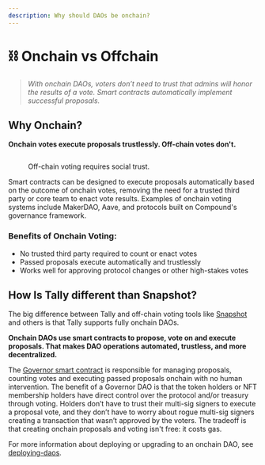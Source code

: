 ```yaml
---
description: Why should DAOs be onchain?
---
```


# ⛓ Onchain vs Offchain

> _With onchain DAOs, voters don’t need to trust that admins will honor the results of a vote. Smart contracts automatically implement successful proposals._

## Why Onchain?

**Onchain votes execute proposals trustlessly. Off-chain votes don't.**

<figure><img src="../../.gitbook/assets/on-chain vs off-chain (1).jpg" alt=""><figcaption><p>Off-chain voting requires social trust.</p></figcaption></figure>

Smart contracts can be designed to execute proposals automatically based on the outcome of onchain votes, removing the need for a trusted third party or core team to enact vote results. Examples of onchain voting systems include MakerDAO, Aave, and protocols built on Compound's governance framework.

### **Benefits of Onchain Voting:**

* No trusted third party required to count or enact votes
* Passed proposals execute automatically and trustlessly
* Works well for approving protocol changes or other high-stakes votes

## How Is Tally different than Snapshot?

The big difference between Tally and off-chain voting tools like [Snapshot](https://snapshot.org/) and others is that Tally supports fully onchain DAOs.

**Onchain DAOs use smart contracts to propose, vote on and execute proposals. That makes DAO operations automated, trustless, and more decentralized.**

The [Governor smart contract](governor-framework.md) is responsible for managing proposals, counting votes and executing passed proposals onchain with no human intervention. The benefit of a Governor DAO is that the token holders or NFT membership holders have direct control over the protocol and/or treasury through voting. Holders don’t have to trust their multi-sig signers to execute a proposal vote, and they don’t have to worry about rogue multi-sig signers creating a transaction that wasn’t approved by the voters. The tradeoff is that creating onchain proposals and voting isn't free: it costs gas.

For more information about deploying or upgrading to an onchain DAO, see [deploying-daos](../../user-guides/deploying-daos/ "mention").
